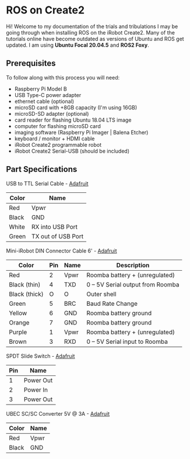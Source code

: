 # ROS on Create2

Hi! Welcome to my documentation of the trials and tribulations I may be going through when installing ROS on the iRobot Create2.  Many of the tutorials online have become outdated as versions of Ubuntu and ROS get updated.  I am using **Ubuntu Focal 20.04.5** and **ROS2 Foxy**. 


## Prerequisites

To follow along with this process you will need:

 - Raspberry Pi Model B
 - USB Type-C power adapter
 - ethernet cable (optional)
 - microSD card with +8GB capacity (I'm using 16GB)
 - microSD-SD adapter (optional)
 - card reader for flashing Ubuntu 18.04 LTS image
 - computer for flashing microSD card
 - imaging software (Raspberry Pi Imager | Balena Etcher)
 - keyboard / monitor + HDMI cable
 - iRobot Create2 programmable robot
 - iRobot Create2 Serial-USB (should be included)

## Part Specifications

USB to TTL Serial Cable - [Adafruit](https://www.adafruit.com/product/954)

| Color | Name |
|--|--|
| Red | Vpwr |
| Black | GND |
| White | RX into USB Port |
| Green | TX out of USB Port |

Mini-iRobot DIN Connector Cable 6' - [Adafruit](https://www.adafruit.com/product/2438)

| Color | Pin | Name | Description |
|--|--|--|--|
| Red | 2 | Vpwr | Roomba battery + (unregulated)  |
| Black (thin) | 4 | TXD | 0 – 5V Serial output from Roomba |
| Black (thick)| O | O | Outer shell |
| Green | 5 | BRC | Baud Rate Change |
| Yellow | 6 | GND | Roomba battery ground |
| Orange | 7 | GND | Roomba battery ground |
| Purple | 1   | Vpwr | Roomba battery + (unregulated) |
| Brown | 3 | RXD | 0 – 5V Serial input to Roomba |


SPDT Slide Switch - [Adafruit](https://www.adafruit.com/product/805)

| Pin | Name |
|--|--|
| 1 | Power Out |
| 2 | Power In |
| 3 | Power Out |


UBEC SC/SC Converter 5V @ 3A - [Adafruit](https://www.adafruit.com/product/1385)

| Color | Name |
|--|--|
| Red | Vpwr |
| Black | GND|
